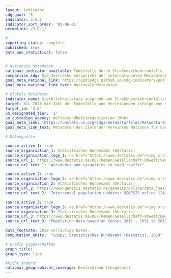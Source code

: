 ```yaml
---
layout: indicator
sdg_goal: '3'
indicator: 3.6.1
indicator_sort_order: '03-06-01'
permalink: /3-6-1/

#
reporting_status: complete
published: true
data_non_statistical: false


# Nationale Metadaten
national_indicator_available: Todesfälle durch Straßenverkehrsunfälle
comparison_sdg: Die Zeitreihe entspricht der internationalen Metadatenbeschreibung.
goal_meta_national_link: https://g205sdgs.github.io/sdg-indicators/public/MetaDe/3.6.1.pdf
goal_meta_national_link_text: Nationale Metadaten

# Globale Metadaten
indicator_name: Sterblichkeitsrate aufgrund von Straßenverkehrsunfällen
target: Bis 2020 die Zahl der Todesfälle und Verletzungen infolge von Verkehrsunfällen weltweit halbieren
target_id: '3.6'
un_designated_tier: '1'
un_custodian_agency: Weltgesundheitsorganisation (WHO)
goal_meta_link: 'https://unstats.un.org/sdgs/metadata/files/Metadata-03-06-01.pdf'
goal_meta_link_text: Metadaten der Ziele der Vereinten Nationen für nachhaltige Entwicklung

# Datenquelle

source_active_1: true
source_organisation_1: Statistisches Bundesamt (Destatis)
source_organisation_logo_1: <a href="https://www.destatis.de"><img src="https://g205sdgs.github.io/sdg-indicators/public/logos/destatis.png" alt="Logo Destatis" /></a>
source_url_1: https://www.destatis.de/DE/Themen/Gesellschaft-Umwelt/Verkehrsunfaelle/_inhalt.html
source_url_text_1: "Accidents and casualties in road traffic"

source_active_2: true
source_organisation_logo_2: <a href="https://www.destatis.de"><img src="https://g205sdgs.github.io/sdg-indicators/public/logos/destatis.png" alt="Logo Destatis" /></a>
source_organisation_2: Statistisches Bundesamt (Destatis)
source_url_2: https://www-genesis.destatis.de/genesis/online/data;jsessionid=84A5DF9FBC0D46962BA35081BC287C70.tomcat_GO_1_3?operation=abruftabellenVerzeichnisAuswahl&verzeichnis=&levelindex=0&levelid=1532518175675&sortdirection=auf&selectionname=12411&auswaehlen.x=0&auswaehlen.y=0
source_url_text_2: "Intercensal population updates: GENESIS online 12411-0003"

source_active_3: true
source_organisation_logo_3: <a href="https://www.destatis.de"><img src="https://g205sdgs.github.io/sdg-indicators/public/logos/destatis.png" alt="Logo Destatis" /></a>
source_organisation_3: Statistisches Bundesamt (Destatis)
source_url_3: https://www.destatis.de/DE/Themen/Gesellschaft-Umwelt/Bevoelkerung/Bevoelkerungsstand/_inhalt.html
source_url_text_3: "Population data based on Census 2011 – 1991 to 2011"

data_footnote: 2018 vorläufige Daten.
computation_units:  "&copy; Statistisches Bundesamt (Destatis), 2019"

# Grafik Eigenschaften
graph_title:
graph_type: line

#Nicht ändern!
national_geographical_coverage: Deutschland (Insgesamt)
---
```


